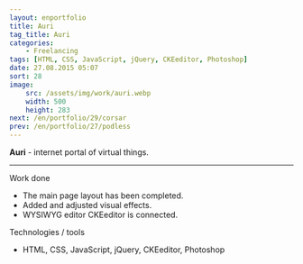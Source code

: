 ```yaml
---
layout: enportfolio
title: Auri
tag_title: Auri
categories:
    - Freelancing
tags: [HTML, CSS, JavaScript, jQuery, CKEeditor, Photoshop]
date: 27.08.2015 05:07
sort: 28
image: 
    src: /assets/img/work/auri.webp 
    width: 500
    height: 283
next: /en/portfolio/29/corsar
prev: /en/portfolio/27/podless
---
```


**Auri** - internet portal of virtual things.

---

Work done

* The main page layout has been completed.
* Added and adjusted visual effects.
* WYSIWYG editor CKEeditor is connected.

Technologies / tools

* HTML, CSS, JavaScript, jQuery, CKEeditor, Photoshop
